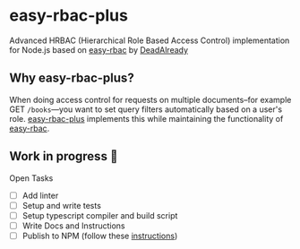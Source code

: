 # easy-rbac-plus

Advanced HRBAC (Hierarchical Role Based Access Control) implementation for Node.js based on [easy-rbac](https://github.com/DeadAlready/easy-rbac) by [DeadAlready](https://github.com/DeadAlready)

## Why easy-rbac-plus?

When doing access control for requests on multiple documents–for example GET `/books`—you want to set query filters automatically based on a user's role. [easy-rbac-plus](https://github.com/embrio-tech/easy-rbac-plus) implements this while maintaining the functionality of [easy-rbac](https://github.com/DeadAlready/easy-rbac).

## Work in progress :construction:

Open Tasks

- [ ] Add linter
- [ ] Setup and write tests
- [ ] Setup typescript compiler and build script
- [ ] Write Docs and Instructions
- [ ] Publish to NPM (follow these [instructions](https://itnext.io/step-by-step-building-and-publishing-an-npm-typescript-package-44fe7164964c))
